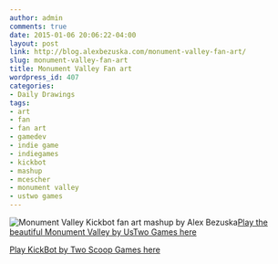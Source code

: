 ```yaml
---
author: admin
comments: true
date: 2015-01-06 20:06:22-04:00
layout: post
link: http://blog.alexbezuska.com/monument-valley-fan-art/
slug: monument-valley-fan-art
title: Monument Valley Fan art
wordpress_id: 407
categories:
- Daily Drawings
tags:
- art
- fan
- fan art
- gamedev
- indie game
- indiegames
- kickbot
- mashup
- mcescher
- monument valley
- ustwo games
---
```


![Monument Valley Kickbot fan art mashup by Alex Bezuska](/images/2015/01/kickbot-valley.png)[Play the beautiful Monument Valley by UsTwo Games here](http://www.monumentvalleygame.com/)

[Play KickBot by Two Scoop Games here](http://twoscoopgames.com/kickbot/)
